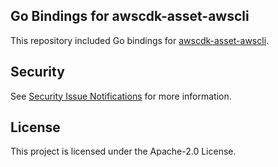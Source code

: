## Go Bindings for awscdk-asset-awscli

This repository included Go bindings for [awscdk-asset-awscli](https://github.com/cdklabs/awscdk-asset-awscli).

## Security

See [Security Issue Notifications](CONTRIBUTING.md#security-issue-notifications) for more information.

## License

This project is licensed under the Apache-2.0 License.

